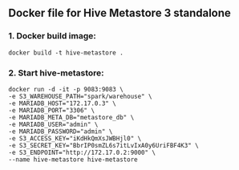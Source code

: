 ## Docker file for Hive Metastore 3 standalone


### 1. Docker build image:

```
docker build -t hive-metastore .
```

### 2. Start hive-metastore:

```
docker run -d -it -p 9083:9083 \
-e S3_WAREHOUSE_PATH="spark/warehouse" \
-e MARIADB_HOST="172.17.0.3" \
-e MARIADB_PORT="3306" \
-e MARIADB_META_DB="metastore_db" \
-e MARIADB_USER="admin" \
-e MARIADB_PASSWORD="admin" \
-e S3_ACCESS_KEY="iKdHkQmXsJWBHjl0" \
-e S3_SECRET_KEY="BbrIP0smZL6s7itLvIxA0y6UriFBF4K3" \
-e S3_ENDPOINT="http://172.17.0.2:9000" \
--name hive-metastore hive-metastore
```

